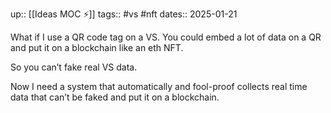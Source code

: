 up:: [[Ideas MOC ⚡️]]
tags:: #vs #nft
dates:: 2025-01-21

What if I use a QR code tag on a VS.
You could embed a lot of data on a QR and put it on a blockchain like an eth NFT.

So you can’t fake real VS data.

Now I need a system that automatically and fool-proof collects real time data that can’t be faked and put it on a blockchain.

